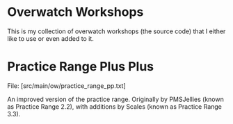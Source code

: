 # Overwatch Workshops

This is my collection of overwatch workshops (the source code) that I either like to use or even added to it.

# Practice Range Plus Plus

File: [src/main/ow/practice_range_pp.txt]

An improved version of the practice range. Originally by PMSJellies (known as Practice Range 2.2), with additions by
Scales (known as Practice Range 3.3).
